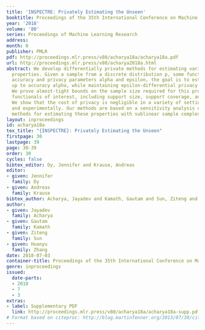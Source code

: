 ```yaml
---
title: 'INSPECTRE: Privately Estimating the Unseen'
booktitle: Proceedings of the 35th International Conference on Machine Learning
year: '2018'
volume: '80'
series: Proceedings of Machine Learning Research
address: 
month: 0
publisher: PMLR
pdf: http://proceedings.mlr.press/v80/acharya18a/acharya18a.pdf
url: http://proceedings.mlr.press/v80/acharya2018a.html
abstract: We develop differentially private methods for estimating various distributional
  properties. Given a sample from a discrete distribution p, some functional f, and
  accuracy and privacy parameters alpha and epsilon, the goal is to estimate f(p)
  up to accuracy alpha, while maintaining epsilon-differential privacy of the sample.
  We prove almost-tight bounds on the sample size required for this problem for several
  functionals of interest, including support size, support coverage, and entropy.
  We show that the cost of privacy is negligible in a variety of settings, both theoretically
  and experimentally. Our methods are based on a sensitivity analysis of several state-of-the-art
  methods for estimating these properties with sublinear sample complexities
layout: inproceedings
id: acharya18a
tex_title: "{INSPECTRE}: Privately Estimating the Unseen"
firstpage: 30
lastpage: 39
page: 30-39
order: 30
cycles: false
bibtex_editor: Dy, Jennifer and Krause, Andreas
editor:
- given: Jennifer
  family: Dy
- given: Andreas
  family: Krause
bibtex_author: Acharya, Jayadev and Kamath, Gautam and Sun, Ziteng and Zhang, Huanyu
author:
- given: Jayadev
  family: Acharya
- given: Gautam
  family: Kamath
- given: Ziteng
  family: Sun
- given: Huanyu
  family: Zhang
date: 2018-07-03
container-title: Proceedings of the 35th International Conference on Machine Learning
genre: inproceedings
issued:
  date-parts:
  - 2018
  - 7
  - 3
extras:
- label: Supplementary PDF
  link: http://proceedings.mlr.press/v80/acharya18a/acharya18a-supp.pdf
# Format based on citeproc: http://blog.martinfenner.org/2013/07/30/citeproc-yaml-for-bibliographies/
---
```

